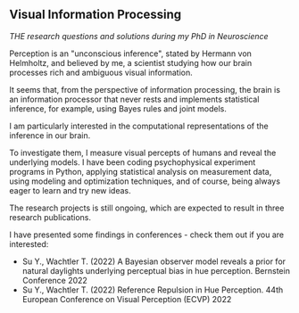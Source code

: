 ## Visual Information Processing

_THE research questions and solutions during my PhD in Neuroscience_


<!-- ### Inference in visual information processing -->

Perception is an "unconscious inference", stated by Hermann von Helmholtz, and believed by me, a scientist studying how our brain processes rich and ambiguous visual information.

It seems that, from the perspective of information processing, the brain is an information processor that never rests and implements statistical inference, for example, using Bayes rules and joint models.

<!-- ### My interests and works -->

I am particularly interested in the computational representations of the inference in our brain. 

To investigate them, I measure visual percepts of humans and reveal the underlying models. I have been coding psychophysical experiment programs in Python, applying statistical analysis on measurement data, using modeling and optimization techniques, and of course, being always eager to learn and try new ideas.

<!-- ### Outcomes -->
The research projects is still ongoing, which are expected to result in three research publications. 

I have presented some findings in conferences - check them out if you are interested:
- Su Y., Wachtler T. (2022) A Bayesian observer model reveals a prior for natural daylights underlying perceptual bias in hue perception. Bernstein Conference 2022
- Su Y., Wachtler T. (2022) Reference Repulsion in Hue Perception. 44th European Conference on Visual Perception (ECVP) 2022

